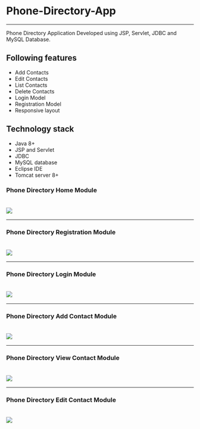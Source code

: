 # Phone-Directory-App
---

Phone Directory Application Developed using JSP, Servlet, JDBC and MySQL Database.

## Following features
- Add Contacts
- Edit Contacts
- List Contacts
- Delete Contacts
- Login Model
- Registration Model
- Responsive layout

## Technology stack
- Java 8+
- JSP and Servlet
- JDBC
- MySQL database
- Eclipse IDE
- Tomcat server 8+

<h3> Phone Directory Home Module 

<br/> <img src="https://user-images.githubusercontent.com/45147588/114666663-24625000-9d1c-11eb-8006-9444dcffa128.PNG">

</h3>

---

<h3> Phone Directory Registration Module 

<br/> <img src="https://user-images.githubusercontent.com/45147588/114666659-24625000-9d1c-11eb-8dd2-78aea73d4703.PNG">

</h3>

---

<h3> Phone Directory Login Module 

<br/> <img src="https://user-images.githubusercontent.com/45147588/114666658-23c9b980-9d1c-11eb-9826-27e19482fce0.PNG">

</h3>

---

<h3> Phone Directory Add Contact Module 

<br/> <img src="https://user-images.githubusercontent.com/45147588/114666649-21fff600-9d1c-11eb-896a-4e413f9535c3.PNG">

</h3>

---

<h3> Phone Directory View Contact Module 

<br/> <img src="https://user-images.githubusercontent.com/45147588/114666669-25937d00-9d1c-11eb-9a7a-066e127278b1.PNG">

</h3>

---

<h3> Phone Directory Edit Contact Module 

<br/> <img src="https://user-images.githubusercontent.com/45147588/114666666-24fae680-9d1c-11eb-88b7-dafcb22d3327.PNG">

</h3>




